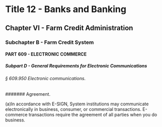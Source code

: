 
# Title 12 - Banks and Banking
## Chapter VI - Farm Credit Administration
### Subchapter B - Farm Credit System
#### PART 609 - ELECTRONIC COMMERCE
##### Subpart D - General Requirements for Electronic Communications
###### § 609.950 Electronic communications.
####### Agreement.

(a)In accordance with E-SIGN, System institutions may communicate electronically in business, consumer, or commercial transactions. E-commerce transactions require the agreement of all parties when you do business.
